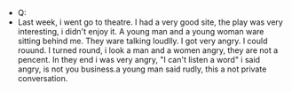 - Q:
- Last week, i went go to theatre. I had a very good site, the play was very interesting,  i didn't enjoy it. A young man and a young woman ware sitting behind me. They ware talking loudlly. I got very angry. I could rouund. I turned round, i look a man and a women angry, they are not a pencent. In they end i was very angry, "I can't listen a word" i said angry, is not you business.a young man said rudly, this a not private conversation.